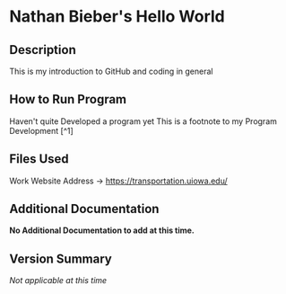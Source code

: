 
# Nathan Bieber's Hello World
## Description
This is my introduction to GitHub and coding in general
## How to Run Program
Haven't quite Developed a program yet
This is a footnote to my Program Development [^1]
## Files Used
Work Website Address -> https://transportation.uiowa.edu/
## Additional Documentation
**No Additional Documentation to add at this time.**
## Version Summary
*Not applicable at this time*
